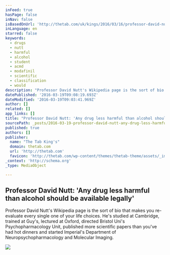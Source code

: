 ```yaml
---
inFeed: true
hasPage: false
inNav: false
isBasedOnUrl: 'http://thetab.com/uk/kings/2016/03/16/professor-david-nutt-drug-less-harmful-alcohol-available-legally-8220'
inLanguage: en
starred: false
keywords:
  - drugs
  - nutt
  - harmful
  - alcohol
  - student
  - acmd
  - modafinil
  - scientific
  - classification
  - would
description: "Professor David Nutt's Wikipedia page is the sort of bio that makes you re-evaluate every single one of your life choices. He's studied at Cambridge, trained at Guy's, lectured at Oxford, directed Bristol Uni's Psychopharmacology Unit, published more scientific papers than you've had hot dinners and started Imperial's Department of Neuropsychopharmacology and Molecular Imaging."
datePublished: '2016-03-19T09:08:19.693Z'
dateModified: '2016-03-19T09:03:41.969Z'
author: []
related: []
app_links: []
title: "Professor David Nutt: 'Any drug less harmful than alcohol should be available legally'"
sourcePath: _posts/2016-03-19-professor-david-nutt-any-drug-less-harmful-than-alcohol-sh.md
published: true
authors: []
publisher:
  name: "The Tab King's"
  domain: thetab.com
  url: 'http://thetab.com'
  favicon: 'http://thetab.com/wp-content/themes/thetab-theme/assets/_img/favicons/favicon.ico?v=m22nPrj50M'
_context: 'http://schema.org'
_type: MediaObject

---
```

<article style=""><h1>Professor David Nutt: 'Any drug less harmful than alcohol should be available legally'</h1><p>Professor David Nutt's Wikipedia page is the sort of bio that makes you re-evaluate every single one of your life choices. He's studied at Cambridge, trained at Guy's, lectured at Oxford, directed Bristol Uni's Psychopharmacology Unit, published more scientific papers than you've had hot dinners and started Imperial's Department of Neuropsychopharmacology and Molecular Imaging.</p><img src="http://i0.wp.com/media.thetab.com/blogs.dir/35/files/2016/03/12787608_1151062344917479_1855374572_o.jpg?resize=1920%2C1440&amp;ssl=1" /></article>